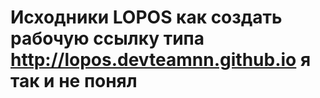 # Исходники LOPOS как создать рабочую ссылку типа http://lopos.devteamnn.github.io я так и не понял
